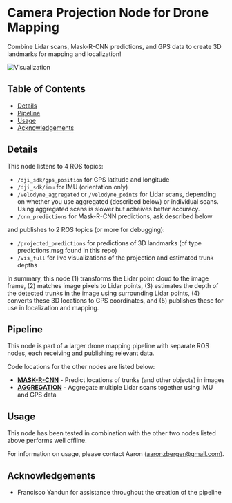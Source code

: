 # Camera Projection Node for Drone Mapping

Combine Lidar scans, Mask-R-CNN predictions, and GPS data to create 3D landmarks for mapping and localization!

![Visualization](https://user-images.githubusercontent.com/35245591/137205129-ef81c576-67c0-449e-9c62-129139faaf1e.png)

## Table of Contents
- [Details](#Details)
- [Pipeline](#Pipeline)
- [Usage](#Usage)
- [Acknowledgements](#Acknowledgements)

## Details
This node listens to 4 ROS topics:
- `/dji_sdk/gps_position` for GPS latitude and longitude
- `/dji_sdk/imu` for IMU (orientation only)
- `/velodyne_aggregated` or `/velodyne_points` for Lidar scans, depending on whether you use aggregated (described below) or individual scans. Using aggregated scans is slower but acheives better accuracy.
- `/cnn_predictions` for Mask-R-CNN predictions, ask described below

and publishes to 2 ROS topics (or more for debugging):
- `/projected_predictions` for predictions of 3D landmarks (of type predictions.msg found in this repo)
- `/vis_full` for live visualizations of the projection and estimated trunk depths

In summary, this node (1) transforms the Lidar point cloud to the image frame, (2) matches image pixels to Lidar points, (3) estimates the depth of the detected trunks in the image using surrounding Lidar points, (4) converts these 3D locations to GPS coordinates, and (5) publishes these for use in localization and mapping.

## Pipeline
This node is part of a larger drone mapping pipeline with separate ROS nodes, each receiving and publishing relevant data.

Code locations for the other nodes are listed below:
- [__MASK-R-CNN__](https://github.com/aaronzberger/CMU_Mask-R-CNN_ROS) - Predict locations of trunks (and other objects) in images
- [__AGGREGATION__](https://github.com/aaronzberger/CMU_Aggregation_Node) - Aggregate multiple Lidar scans together using IMU and GPS data

## Usage
This node has been tested in combination with the other two nodes listed above performs well offline.

For information on usage, please contact Aaron (aaronzberger@gmail.com).

## Acknowledgements
- Francisco Yandun for assistance throughout the creation of the pipeline
